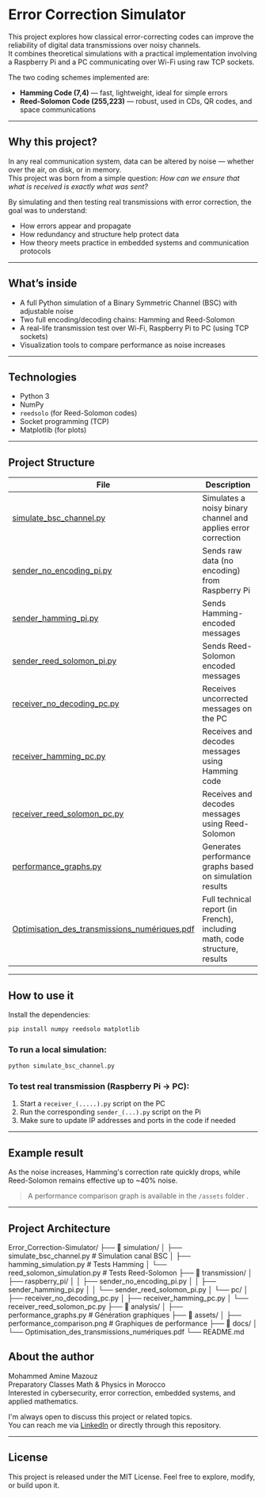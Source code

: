 # Error Correction Simulator

This project explores how classical error-correcting codes can improve the reliability of digital data transmissions over noisy channels.  
It combines theoretical simulations with a practical implementation involving a Raspberry Pi and a PC communicating over Wi-Fi using raw TCP sockets.

The two coding schemes implemented are:

- **Hamming Code (7,4)** — fast, lightweight, ideal for simple errors  
- **Reed-Solomon Code (255,223)** — robust, used in CDs, QR codes, and space communications

---

## Why this project?

In any real communication system, data can be altered by noise — whether over the air, on disk, or in memory.  
This project was born from a simple question: *How can we ensure that what is received is exactly what was sent?*

By simulating and then testing real transmissions with error correction, the goal was to understand:

- How errors appear and propagate  
- How redundancy and structure help protect data  
- How theory meets practice in embedded systems and communication protocols

---

## What’s inside

- A full Python simulation of a Binary Symmetric Channel (BSC) with adjustable noise  
- Two full encoding/decoding chains: Hamming and Reed-Solomon  
- A real-life transmission test over Wi-Fi, Raspberry Pi to PC (using TCP sockets)  
- Visualization tools to compare performance as noise increases  

---

## Technologies

- Python 3  
- NumPy  
- `reedsolo` (for Reed-Solomon codes)  
- Socket programming (TCP)  
- Matplotlib (for plots)  

---

## Project Structure

| File                                                         | Description                                                      |
|--------------------------------------------------------------|-----------------------------------------------------------------|
| [simulate_bsc_channel.py](./simulate_bsc_channel.py)         | Simulates a noisy binary channel and applies error correction   |
| [sender_no_encoding_pi.py](./sender_no_encoding_pi.py)       | Sends raw data (no encoding) from Raspberry Pi                  |
| [sender_hamming_pi.py](./sender_hamming_pi.py)               | Sends Hamming-encoded messages                                  |
| [sender_reed_solomon_pi.py](./sender_reed_solomon_pi.py)     | Sends Reed-Solomon encoded messages                             |
| [receiver_no_decoding_pc.py](./receiver_no_decoding_pc.py)   | Receives uncorrected messages on the PC                         |
| [receiver_hamming_pc.py](./receiver_hamming_pc.py)           | Receives and decodes messages using Hamming code               |
| [receiver_reed_solomon_pc.py](./receiver_reed_solomon_pc.py) | Receives and decodes messages using Reed-Solomon               |
| [performance_graphs.py](./performance_graphs.py)             | Generates performance graphs based on simulation results        |
| [Optimisation_des_transmissions_numériques.pdf](./Optimisation_des_transmissions_numériques.pdf) | Full technical report (in French), including math, code structure, results ||

---
## How to use it

Install the dependencies:
```bash
pip install numpy reedsolo matplotlib
```

### To run a local simulation:
```bash
python simulate_bsc_channel.py
```

### To test real transmission (Raspberry Pi → PC):

1. Start a `receiver_(.....).py` script on the PC
2. Run the corresponding `sender_(...).py` script on the Pi
3. Make sure to update IP addresses and ports in the code if needed

---

## Example result

As the noise increases, Hamming's correction rate quickly drops, while Reed-Solomon remains effective up to ~40% noise.

> A performance comparison graph is available in the `/assets` folder .

---

## Project Architecture
Error_Correction-Simulator/
├── 📁 simulation/
│   ├── simulate_bsc_channel.py      # Simulation canal BSC
│   ├── hamming_simulation.py        # Tests Hamming
│   └── reed_solomon_simulation.py   # Tests Reed-Solomon
├── 📁 transmission/
│   ├── raspberry_pi/
│   │   ├── sender_no_encoding_pi.py
│   │   ├── sender_hamming_pi.py
│   │   └── sender_reed_solomon_pi.py
│   └── pc/
│       ├── receiver_no_decoding_pc.py
│       ├── receiver_hamming_pc.py
│       └── receiver_reed_solomon_pc.py
├── 📁 analysis/
│   ├── performance_graphs.py        # Génération graphiques
├── 📁 assets/
│   ├── performance_comparison.png   # Graphiques de performance
├── 📁 docs/
│   └── Optimisation_des_transmissions_numériques.pdf
└── README.md

## About the author

Mohammed Amine Mazouz  
Preparatory Classes Math & Physics in Morocco  
Interested in cybersecurity, error correction, embedded systems, and applied mathematics.

I'm always open to discuss this project or related topics.  
You can reach me via [LinkedIn](https://www.linkedin.com/in/mohamed-amine-mazouz-9a1b4536b/) or directly through this repository.

---

## License

This project is released under the MIT License.
Feel free to explore, modify, or build upon it.

